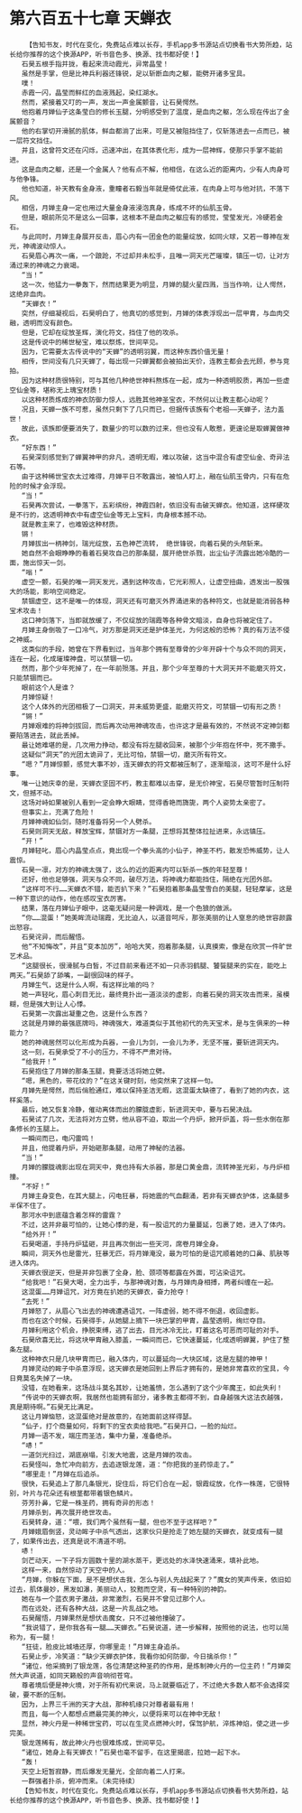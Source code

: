# 第六百五十七章 天蝉衣
        【告知书友，时代在变化，免费站点难以长存，手机app多书源站点切换看书大势所趋，站长给你推荐的这个换源APP，听书音色多、换源、找书都好使！】
       石昊五根手指并拢，看起来流动霞光，异常晶莹！
       虽然是手掌，但是比神兵利器还锋锐，足以斩断血肉之躯，能劈开诸多宝具。
       噗！
       赤霞一闪，晶莹而鲜红的血液溅起，染红湖水。
       然而，紧接着又叮的一声，发出一声金属颤音，让石昊愕然。
       他抱着月婵仙子这条莹白的修长玉腿，分明感受到了温度，是血肉之躯，怎么现在传出了金属颤音？
       他的右掌切开滑腻的肌体，鲜血都淌了出来，可是又被阻挡住了，仅斩落进去一点而已，被一层符文挡住。
       并且，这曾符文还在闪烁，迅速冲出，在其体表化形，成为一层神辉，使那只手掌不能前进。
       这是血肉之躯，还是一个金属人？他有点不解，他相信，在这么近的距离内，少有人肉身可与他争锋。
       他也知道，补天教有金身液，重瞳者石毅当年就是倚仗此液，在肉身上可与他对抗，不落下风。
       相信，月婵主身一定也用过大量金身液浸泡真身，练成不坏的仙肌玉骨。
       但是，眼前所见不是这么一回事，这根本不是血肉之躯应有的感觉，莹莹发光，冷硬若金石。
       与此同时，月婵主身展开反击，眉心内有一团金色的能量绽放，如同火球，又若一尊神在发光，神魂波动惊人。
       石昊眉心再次一痛，一个踉跄，不过却并未松手，且唯一洞天光芒璀璨，镇压一切，让对方涌过来的神魂之力衰竭。
       “当！”
       这一次，他猛力一拳轰下，然而结果更为明显，月婵的腿火星四溅，当当作响，让人愕然，这绝非血肉。
       “天蝉衣！”
       突然，仔细凝视后，石昊明白了，他真切的感觉到，月婵的体表浮现出一层甲胄，与血肉交融，透明而没有颜色。
       但是，它却在绽放圣辉，演化符文，挡住了他的攻杀。
       这是传说中的稀世秘宝，难以祭炼，世间罕见。
       因为，它需要太古传说中的“天蝉”的透明羽翼，而这种东西价值无量！
       相传，世间没有几只天蝉了，每出现一只蝉翼都会被拍出天价，连教主都会去光顾，参与竞拍。
       因为这种材质很特别，可与其他几种绝世神料熬炼在一起，成为一种透明胶质，再加一些虚空仙金等，堪称无上瑰宝材质！
       以这种材质炼成的神衣防御力惊人，远胜其他神圣宝衣，不然何以让教主都心动呢？
       况且，天蝉一族不可惹，虽然只剩下了几只而已，但据传该族有个老祖——天蝉子，法力盖世！
       故此，该族即便要消失了，数量少的可以数的过来，但也没有人敢惹，更遑论是取蝉翼做神衣。
       “好东西！”
       石昊深刻感觉到了蝉翼神甲的非凡，透明无暇，难以攻破，这当中混合有虚空仙金、奇异法石等。
       由于这种稀世宝衣太过难得，月婵平日不敢露出，被怕人盯上，融在仙肌玉骨内，只有在危险的时候才会浮现。
       “当！”
       石昊再次尝试，一拳落下，五彩缤纷，神霞四射，依旧没有击破天蝉衣。他知道，这样硬攻是不行的，这透明神衣中有虚空仙金等无上宝料，肉身根本撼不动。
       就是教主来了，也难毁这种材质。
       锵！
       月婵拔出一柄神剑，瑞光绽放，五色神芒流转， 绝世锋锐，向着石昊的头颅斩来。
       她自然不会眼睁睁的看着石昊攻自己的那条腿，展开绝世杀戮，出尘仙子流露出她冷酷的一面，施出惊天一剑。
       “嗡！”
       虚空一颤，石昊的唯一洞天发光，遇到这种攻击，它光彩照人，让虚空扭曲，透发出一股强大的场能，影响空间稳定。
       禁锢虚空，这不是唯一的体现，洞天还有可磨灭外界涌进来的各种符文，也就是能消弱各种宝术攻击！
       这口神剑落下，当即就放缓了，不仅绽放的瑞霞等各种骨文暗淡，自身也将被定住了。
       月婵主身倒吸了一口冷气，对方那是洞天还是护体圣光，为何这般的恐怖？真的有万法不侵之神威。
       这类似的手段，她曾在下界看到过，当年那个拥有至尊骨的少年开辟十个与众不同的洞天，连在一起，化成璀璨神盘，可以禁锢一切。
       然而，那个少年死掉了，在一年前殒落。并且，那个少年至尊的十大洞天并不能磨灭符文，只能禁锢而已。
       眼前这个人是谁？
       月婵惊疑！
       这个人体外的光团相极了一口洞天，并未威势更盛，能磨灭符文，可禁锢一切有形之质！
       “锵！”
       月婵艰难的将神剑拔回，而后再次动用神魂攻击，也许这才是最有效的，不然说不定神剑都要陷落进去，就此丢掉。
       最让她难堪的是，几次用力挣动，都没有将左腿收回来，被那个少年抱在怀中，死不撒手。
       这疑似“洞天”的光团太诡异了，无比可怕，禁锢一切，磨灭所有符文。
       “嗯？”月婵惊颤，感觉大事不妙，连天蝉衣的符文都被压制了，逐渐暗淡，这可不是什么好事。
       唯一让她庆幸的是，天蝉衣坚固不朽，教主都难以击穿，是无价神宝，石昊尽管暂时压制符文，但撼不动。
       这场对峙如果被别人看到一定会睁大眼睛，觉得香艳而旖旎，两个人姿势太亲密了。
       但事实上，充满了危险！
       月婵神魂如仙剑，随时准备将另一个人劈杀。
       石昊则洞天无敌，释放宝辉，禁锢对方一条腿，正想将其整体拉扯进来，永远镇压。
       “开！”
       月婵轻叱，眉心内晶莹点点，竟出现一个拳头高的小仙子，神圣不朽，散发恐怖威势，让人震惊。
       石昊一凛，对方的神魂太强了，这么的近的距离内可以斩杀一族的年轻至尊！
       还好，他也足够强，洞天与众不同，破尽万法，将神魂力都能挡住，隔绝在光团外部。
       “这样可不行……天蝉衣不错，能否扒下来？”石昊抱着那条晶莹雪白的美腿，轻轻摩挲，这是一种下意识的动作，他在感叹宝衣厉害。
       结果，落在月婵仙子眼中，这毫无疑问是一种调戏，是一个色狼的做派。
       “你……混蛋！”她美眸流动瑞霞，无比迫人，以道音呵斥，那张美丽的让人窒息的绝世容颜露出怒容。
       石昊诧异，而后醒悟。
       他“不知悔改”，并且“变本加厉”，哈哈大笑，抱着那条腿，认真摸索，像是在欣赏一件旷世艺术品。
       “这腿很长，很滑腻与白皙，不过目前来看还不如一只赤羽鹤腿、饕餮腿来的实在，能吃上两天。”石昊舔了舔嘴，一副很回味的样子。
       月婵生气，这是什么人啊，有这样比喻的吗？
       她一声轻叱，眉心刺目无比，最终竟扑出一道淡淡的虚影，向着石昊的洞天攻击而来，虽模糊，但是强大到让人心悸。
       石昊第一次露出凝重之色，这是什么东西？
       这就是月婵的最强底牌吗，神魂强大，难道类似于其他初代的先天宝术，是与生俱来的一种能力？
       她的神魂居然可以化形成为兵器，一会儿为剑，一会儿为矛，无坚不摧，要斩进洞天内。
       这一刻，石昊承受了不小的压力，不得不严肃对待。
       “给我开！”
       石昊抱住了月婵的那条玉腿，竟要活活将她立劈。
       “嗯，黑色的，带花纹的？”在这关键时刻，他突然来了这样一句。
       月婵先是愕然，而后俏脸通红，难以保持圣洁无暇，这混蛋太缺德了，看到了她的内衣，这样奚落。
       最后，她又恢复冷静，催动离体而出的朦胧虚影，斩进洞天中，要与石昊决战。
       石昊试了几次，无法将对方立劈，他从容不迫，取出一个丹炉，掀开炉盖，将一些水倒在那条修长的玉腿上。
       一瞬间而已，电闪雷鸣！
       并且，他提着丹炉，开始砸那条腿，动用了神秘的法器。
       “当！”
       月婵的朦胧魂影出现在洞天中，竟也持有大杀器，那是口黄金鼎，流转神圣光彩，与丹炉相撞。
       “不好！”
       月婵主身变色，在其大腿上，闪电狂暴，将她震的气血翻涌，若非有天蝉衣护体，这条腿多半保不住了。
       那河水中到底蕴含着怎样的雷霆？
       不过，这并非最可怕的，让她心悸的是，有一股诅咒的力量蔓延，包裹了她，进入了体内。
       “给外开！”
       石昊喝道，手持丹炉猛砸，并且再次倒出一些天河，席卷月婵全身。
       瞬间，洞天外也是雷光，狂暴无匹，将月婵淹没，最为可怕的是诅咒顺着她的口鼻、肌肤等进入体内。
       天蝉衣很逆天，但是并非包裹了全身，脸、颈项等都露在外面，可沾染诅咒。
       “给我吧！”石昊大喝，全力出手，与那神魂对轰，与月婵肉身相搏，两者纠缠在一起。
       这混蛋……月婵诅咒，对方竟在扒她的天蝉衣，奋力抢夺！
       “去死！”
       月婵怒了，从眉心飞出去的神魂遭遇诅咒，一阵虚弱，她不得不倒退，收回虚影。
       而也在这个时候，石昊得手，从她腿上摘下一块巴掌的甲胄，晶莹透明，绚烂夺目。
       月婵利用这个机会，挣脱束缚，逃了出去，目光冰冷无比，盯着这名可恶而可耻的对手。
       石昊欣喜无比，将这块甲胄融入膝盖，一瞬间而已，它快速蔓延，化成透明蝉翼，护住了整条左腿。
       这种神衣只是几块甲胄而已，融入体内，可以蔓延向一大块区域，这是左腿的神甲！
       月婵灵动的眸子中杀意浮现，这天蝉衣是她回到上界后才拥有的，是她非常喜欢的宝具，今日竟莫名失掉了一块。
       没错，在她看来，这场战斗莫名其妙，让她羞愤，怎么遇到了这个少年魔王，如此失利！
       “传说中的天蝉衣啊，我居然也能拥有部分，诸多教主都得不到，自身越强大这法衣越强，真是期待啊。”石昊无比满足。
       这让月婵恼怒，这混蛋绝对是故意的，在她面前这样得瑟。
       “仙子，打个商量如何，将剩下的宝衣卖给我吧。”石昊开口，一脸的灿烂。
       月婵一语不发，端庄而圣洁，集中力量，准备绝杀。
       “哧！”
       一道剑光扫过，湖底崩塌，引发大地震，这是月婵的攻击。
       石昊怪叫，急忙冲向前方，去追逐银龙莲，道：“你把我的圣药惊走了。”
       “哪里走！”月婵在后追杀。
       很快，石昊追上了那几条银光，捉住后，将它们合在一起，银霞绽放，化作一株莲，它很特别，叶片与花朵还有根茎都带着银色鳞片。
       芬芳扑鼻，它是一株圣药，拥有奇异的形态！
       月婵杀到，再次展开绝世攻击。
       石昊转身，道：“喂，我们两个虽然有一腿，但也不至于这样吧？”
       月婵娥眉倒竖，灵动眸子中杀气透出，这家伙只是抢走了她左腿的天蝉衣，就变成有一腿了，如果传出去，还真是说不清道不明。
       哧！
       剑芒动天，一下子将方圆数十里的湖水蒸干，更远处的水泽快速涌来，填补此地。
       这样一来，自然惊动了天空中的人。
       “月婵，你躲在下面，是不是想伏击我，怎么与别人先战起来了？”魔女的笑声传来，依旧如过去，肌体曼妙，黑发如瀑，美丽动人，狡黠而空灵，有一种特别的神韵。
       她在与一个蓝衣男子激战，非常激烈，石昊并不曾见过那个人。
       而在远处，还有各种大战，这是一片乱战之地。
       石昊醒悟，月婵果然是想伏击魔女，只不过被他撞破了。
       “我说错了，是你我各有一腿……天蝉衣。”石昊说道，进一步解释，按照他的说法，也可以简称为，有一腿！
       “狂徒，脸皮比城墙还厚，你哪里走！”月婵主身追杀。
       石昊止步，冷笑道：“缺少天蝉衣护体，我看你如何防御，今日擒杀你！”
       “诸位，他采摘到了银龙莲，各位清楚这种圣药的作用，是炼制神火丹的一位主药！”月婵突然大声说道，如同天籁般的声音响彻苍穹。
       尊者境后便是神火境，对于所有初代来说，马上就要临近了，不过绝大多数人都不会选择突破，要不断的压制。
       因为，上界三千洲的天才大战，那种机缘只对尊者最有用！
       而且，每一个人都想点燃最完美的神火，以便将来可以在神中无敌！
       显然，神火丹是一种稀世宝药，可以在生灵点燃神火时，保驾护航，淬炼神焰，使之进一步完美。
       银龙莲稀有，故此神火丹也很难炼成，世间罕见。
       “诸位，她身上有天蝉衣！”石昊也毫不留手，在这里揭底，拉她一起下水。
       “轰！
       天空上短暂寂静，而后爆发无量光，全部向着二人打来。
       一群强者扑杀，俯冲而来。（未完待续）
       【告知书友，时代在变化，免费站点难以长存，手机app多书源站点切换看书大势所趋，站长给你推荐的这个换源APP，听书音色多、换源、找书都好使！】